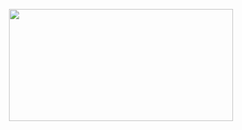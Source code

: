 
<p align="center">
  <img width="400" height="200" src="https://github-readme-stats.vercel.app/api/top-langs/?username=Sadanand1256&size_weight=0.15&count_weight=0.5&layout=compact&theme=vision-friendly-dark">
</p>


